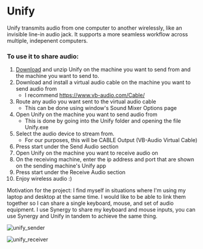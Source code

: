 # Unify
Unify transmits audio from one computer to another wirelessly, like an invisible line-in audio jack. It supports a more seamless workflow across multiple, indepenent computers.

### To use it to share audio:
1. [Download](http://www.jeffblack.info/demos/Unify.zip) and unzip Unify on the machine you want to send from and the machine you want to send to.
2. Download and install a virtual audio cable on the machine you want to send audio from
    * I recommend https://www.vb-audio.com/Cable/
3. Route any audio you want sent to the virtual audio cable
    * This can be done using window's Sound Mixer Options page
4. Open Unify on the machine you want to send audio from
    * This is done by going into the Unify folder and opening the file Unify.exe
5. Select the audio device to stream from.
    * For our purposes, this will be CABLE Output (VB-Audio Virtual Cable)
6. Press start under the Send Audio section
7. Open Unify on the machine you want to receive audio on
8. On the receiving machine, enter the ip address and port that are shown on the sending machine's Unify app
9. Press start under the Receive Audio section
10. Enjoy wireless audio :)

Motivation for the project: I find myself in situations where I'm using my laptop and desktop at the same time. I would like to be able to link them together so I can share a single keyboard, mouse, and set of audio equipment. I use Synergy to share my keyboard and mouse inputs, you can use Synergy and Unify in tandem to achieve the same thing.

![unify_sender](https://user-images.githubusercontent.com/45664302/210140607-5ab44395-5f7f-49bd-920e-89e7899ecb7c.png)

![unify_receiver](https://user-images.githubusercontent.com/45664302/210140609-b4ff0d90-93a9-422e-b23b-c1275afd1f09.png)
